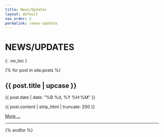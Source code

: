 ```yaml
---
title: News/Updates
layout: default
nav_order: 2
permalink: /news-updates
---
```

# NEWS/UPDATES
{: .no_toc }

{% for post in site.posts %}
  <article>
    <h2>{{ post.title | upcase }}</h2>
    <p class="date-post">{{ post.date | date: "%B %d, %Y %H:%M" }}</p>
    <p>{{ post.content | strip_html | truncate: 200 }}</p>
    <p><a href=" {{ site.baseurl }}{{ post.url }}">More ...</a></p>
  </article>
  <hr>
{% endfor %}

